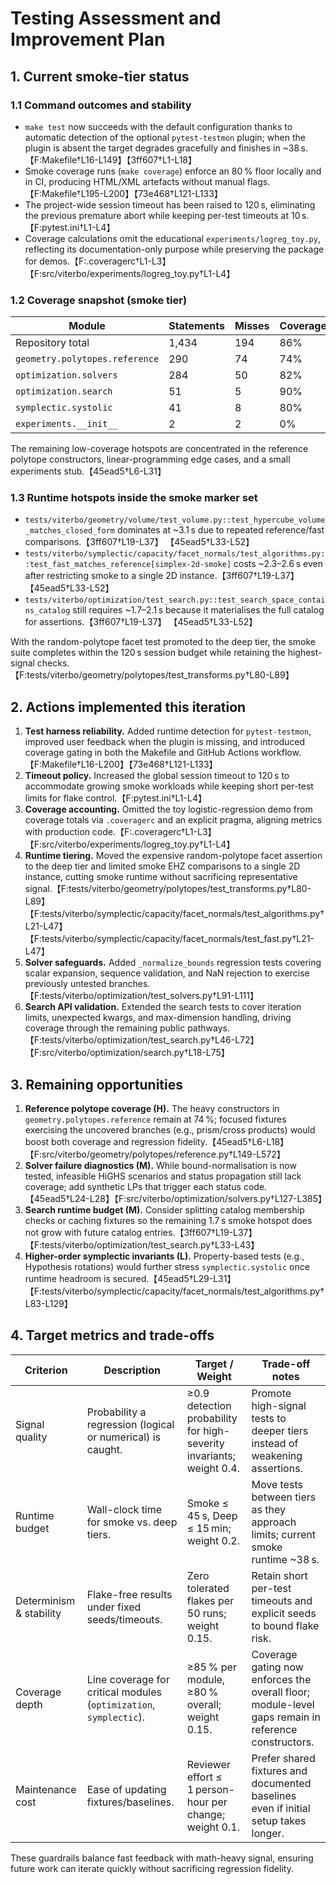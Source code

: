# Testing Assessment and Improvement Plan

## 1. Current smoke-tier status

### 1.1 Command outcomes and stability

- `make test` now succeeds with the default configuration thanks to automatic detection of the
  optional `pytest-testmon` plugin; when the plugin is absent the target degrades gracefully and
  finishes in ~38 s.【F:Makefile†L16-L149】【3ff607†L1-L18】
- Smoke coverage runs (`make coverage`) enforce an 80 % floor locally and in CI, producing HTML/XML
  artefacts without manual flags.【F:Makefile†L195-L200】【73e468†L121-L133】
- The project-wide session timeout has been raised to 120 s, eliminating the previous premature
  abort while keeping per-test timeouts at 10 s.【F:pytest.ini†L1-L4】
- Coverage calculations omit the educational `experiments/logreg_toy.py`, reflecting its
  documentation-only purpose while preserving the package for demos.【F:.coveragerc†L1-L3】
  【F:src/viterbo/experiments/logreg_toy.py†L1-L4】

### 1.2 Coverage snapshot (smoke tier)

| Module                         | Statements | Misses | Coverage |
| ------------------------------ | ---------- | ------ | -------- |
| Repository total               | 1,434      | 194    | 86%      |
| `geometry.polytopes.reference` | 290        | 74     | 74%      |
| `optimization.solvers`         | 284        | 50     | 82%      |
| `optimization.search`          | 51         | 5      | 90%      |
| `symplectic.systolic`          | 41         | 8      | 80%      |
| `experiments.__init__`         | 2          | 2      | 0%       |

The remaining low-coverage hotspots are concentrated in the reference polytope constructors,
linear-programming edge cases, and a small experiments stub.【45ead5†L6-L31】

### 1.3 Runtime hotspots inside the smoke marker set

- `tests/viterbo/geometry/volume/test_volume.py::test_hypercube_volume_matches_closed_form`
  dominates at ~3.1 s due to repeated reference/fast comparisons.【3ff607†L19-L37】
  【45ead5†L33-L52】
- `tests/viterbo/symplectic/capacity/facet_normals/test_algorithms.py::test_fast_matches_reference[simplex-2d-smoke]`
  costs ~2.3–2.6 s even after restricting smoke to a single 2D instance.【3ff607†L19-L37】
  【45ead5†L33-L52】
- `tests/viterbo/optimization/test_search.py::test_search_space_contains_catalog` still requires
  ~1.7–2.1 s because it materialises the full catalog for assertions.【3ff607†L19-L37】
  【45ead5†L33-L52】

With the random-polytope facet test promoted to the deep tier, the smoke suite completes within the
120 s session budget while retaining the highest-signal
checks.【F:tests/viterbo/geometry/polytopes/test_transforms.py†L80-L89】

## 2. Actions implemented this iteration

1. **Test harness reliability.** Added runtime detection for `pytest-testmon`, improved user
   feedback when the plugin is missing, and introduced coverage gating in both the Makefile and
   GitHub Actions workflow.【F:Makefile†L16-L200】【73e468†L121-L133】
2. **Timeout policy.** Increased the global session timeout to 120 s to accommodate growing smoke
   workloads while keeping short per-test limits for flake control.【F:pytest.ini†L1-L4】
3. **Coverage accounting.** Omitted the toy logistic-regression demo from coverage totals via
   `.coveragerc` and an explicit pragma, aligning metrics with production
   code.【F:.coveragerc†L1-L3】【F:src/viterbo/experiments/logreg_toy.py†L1-L4】
4. **Runtime tiering.** Moved the expensive random-polytope facet assertion to the deep tier and
   limited smoke EHZ comparisons to a single 2D instance, cutting smoke runtime without sacrificing
   representative signal.【F:tests/viterbo/geometry/polytopes/test_transforms.py†L80-L89】
   【F:tests/viterbo/symplectic/capacity/facet_normals/test_algorithms.py†L21-L47】
   【F:tests/viterbo/symplectic/capacity/facet_normals/test_fast.py†L21-L47】
5. **Solver safeguards.** Added `_normalize_bounds` regression tests covering scalar expansion,
   sequence validation, and NaN rejection to exercise previously untested
   branches.【F:tests/viterbo/optimization/test_solvers.py†L91-L111】
6. **Search API validation.** Extended the search tests to cover iteration limits, unexpected
   kwargs, and max-dimension handling, driving coverage through the remaining public
   pathways.【F:tests/viterbo/optimization/test_search.py†L46-L72】
   【F:src/viterbo/optimization/search.py†L18-L75】

## 3. Remaining opportunities

1. **Reference polytope coverage (H).** The heavy constructors in `geometry.polytopes.reference`
   remain at 74 %; focused fixtures exercising the uncovered branches (e.g., prism/cross products)
   would boost both coverage and regression fidelity.【45ead5†L6-L18】
   【F:src/viterbo/geometry/polytopes/reference.py†L149-L572】
2. **Solver failure diagnostics (M).** While bound-normalisation is now tested, infeasible HiGHS
   scenarios and status propagation still lack coverage; add synthetic LPs that trigger each status
   code.【45ead5†L24-L28】【F:src/viterbo/optimization/solvers.py†L127-L385】
3. **Search runtime budget (M).** Consider splitting catalog membership checks or caching fixtures
   so the remaining 1.7 s smoke hotspot does not grow with future catalog entries.【3ff607†L19-L37】
   【F:tests/viterbo/optimization/test_search.py†L33-L43】
4. **Higher-order symplectic invariants (L).** Property-based tests (e.g., Hypothesis rotations)
   would further stress `symplectic.systolic` once runtime headroom is secured.【45ead5†L29-L31】
   【F:tests/viterbo/symplectic/capacity/facet_normals/test_algorithms.py†L83-L129】

## 4. Target metrics and trade-offs

| Criterion               | Description                                                        | Target / Weight                                                      | Trade-off notes                                                                                     |
| ----------------------- | ------------------------------------------------------------------ | -------------------------------------------------------------------- | --------------------------------------------------------------------------------------------------- |
| Signal quality          | Probability a regression (logical or numerical) is caught.         | ≥0.9 detection probability for high-severity invariants; weight 0.4. | Promote high-signal tests to deeper tiers instead of weakening assertions.                          |
| Runtime budget          | Wall-clock time for smoke vs. deep tiers.                          | Smoke ≤ 45 s, Deep ≤ 15 min; weight 0.2.                             | Move tests between tiers as they approach limits; current smoke runtime ~38 s.                      |
| Determinism & stability | Flake-free results under fixed seeds/timeouts.                     | Zero tolerated flakes per 50 runs; weight 0.15.                      | Retain short per-test timeouts and explicit seeds to bound flake risk.                              |
| Coverage depth          | Line coverage for critical modules (`optimization`, `symplectic`). | ≥85 % per module, ≥80 % overall; weight 0.15.                        | Coverage gating now enforces the overall floor; module-level gaps remain in reference constructors. |
| Maintenance cost        | Ease of updating fixtures/baselines.                               | Reviewer effort ≤ 1 person-hour per change; weight 0.1.              | Prefer shared fixtures and documented baselines even if initial setup takes longer.                 |

These guardrails balance fast feedback with math-heavy signal, ensuring future work can iterate
quickly without sacrificing regression fidelity.

